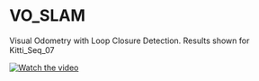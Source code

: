# VO_SLAM
Visual Odometry with Loop Closure Detection.
Results shown for Kitti_Seq_07

[![Watch the video](https://drive.google.com/open?id=1_w51v4onteh5xx_1Jwbd-n2RYs4AjrPI)](https://drive.google.com/open?id=1_w51v4onteh5xx_1Jwbd-n2RYs4AjrPI)
